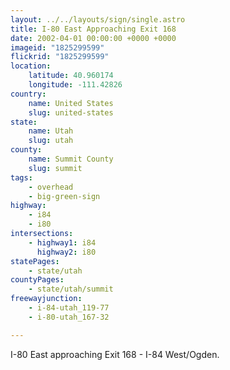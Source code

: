 ```yaml
---
layout: ../../layouts/sign/single.astro
title: I-80 East Approaching Exit 168
date: 2002-04-01 00:00:00 +0000 +0000
imageid: "1825299599"
flickrid: "1825299599"
location:
    latitude: 40.960174
    longitude: -111.42826
country:
    name: United States
    slug: united-states
state:
    name: Utah
    slug: utah
county:
    name: Summit County
    slug: summit
tags:
    - overhead
    - big-green-sign
highway:
    - i84
    - i80
intersections:
    - highway1: i84
      highway2: i80
statePages:
    - state/utah
countyPages:
    - state/utah/summit
freewayjunction:
    - i-84-utah_119-77
    - i-80-utah_167-32

---
```

I-80 East approaching Exit 168 - I-84 West/Ogden.